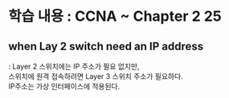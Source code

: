 학습 내용 : CCNA ~ Chapter 2 25
=============

## when Lay 2 switch need an IP address
: Layer 2 스위치에는 IP 주소가 필요 없지만,  
스위치에 원격 접속하려면 Layer 3 스위치 주소가 필요하다.  
IP주소는 가상 인터페이스에 적용된다.  
